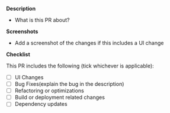 **Description**

- What is this PR about?

**Screenshots**

- Add a screenshot of the changes if this includes a UI change

**Checklist**

This PR includes the following (tick whichever is applicable):

- [ ] UI Changes
- [ ] Bug Fixes(explain the bug in the description)
- [ ] Refactoring or optimizations
- [ ] Build or deployment related changes
- [ ] Dependency updates
